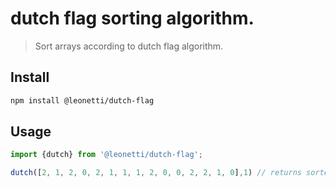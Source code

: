 # dutch flag sorting algorithm. 

> Sort arrays according to dutch flag algorithm. 

## Install

```sh
npm install @leonetti/dutch-flag
```

## Usage

```js
import {dutch} from '@leonetti/dutch-flag';

dutch([2, 1, 2, 0, 2, 1, 1, 1, 2, 0, 0, 2, 2, 1, 0],1) // returns sorted array according to pivot 1.

```
